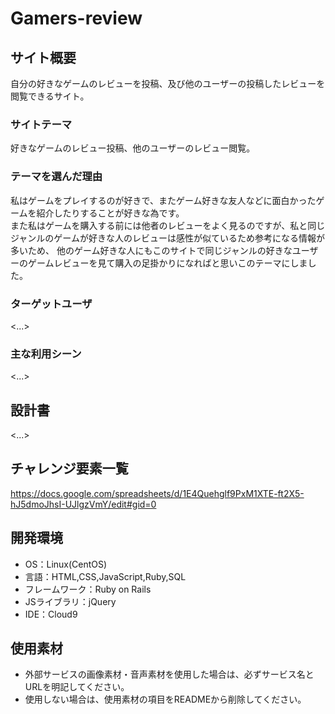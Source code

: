 # Gamers-review

## サイト概要
自分の好きなゲームのレビューを投稿、及び他のユーザーの投稿したレビューを閲覧できるサイト。

### サイトテーマ
好きなゲームのレビュー投稿、他のユーザーのレビュー閲覧。

### テーマを選んだ理由
私はゲームをプレイするのが好きで、またゲーム好きな友人などに面白かったゲームを紹介したりすることが好きな為です。<br>
また私はゲームを購入する前には他者のレビューをよく見るのですが、私と同じジャンルのゲームが好きな人のレビューは感性が似ているため参考になる情報が多いため、
他のゲーム好きな人にもこのサイトで同じジャンルの好きなユーザーのゲームレビューを見て購入の足掛かりになればと思いこのテーマにしました。

### ターゲットユーザ
<...>

### 主な利用シーン
<...>

## 設計書
<...>

## チャレンジ要素一覧
<https://docs.google.com/spreadsheets/d/1E4Quehglf9PxM1XTE-ft2X5-hJ5dmoJhsI-UJlgzVmY/edit#gid=0>

## 開発環境
- OS：Linux(CentOS)
- 言語：HTML,CSS,JavaScript,Ruby,SQL
- フレームワーク：Ruby on Rails
- JSライブラリ：jQuery
- IDE：Cloud9

## 使用素材
- 外部サービスの画像素材・音声素材を使用した場合は、必ずサービス名とURLを明記してください。
- 使用しない場合は、使用素材の項目をREADMEから削除してください。